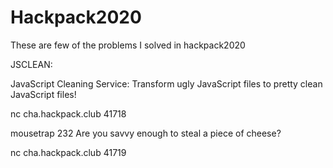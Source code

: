 # Hackpack2020
These are few of the problems I solved in hackpack2020

JSCLEAN:

JavaScript Cleaning Service: Transform ugly JavaScript files to pretty clean JavaScript files!

nc cha.hackpack.club 41718



mousetrap
232
Are you savvy enough to steal a piece of cheese?

nc cha.hackpack.club 41719
